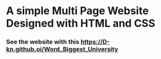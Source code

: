 # A simple Multi Page Website Designed with HTML and CSS

### See the website with this https://D-kn.github.oi/Word_Biggest_University 
